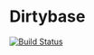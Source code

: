 # Dirtybase
[![Build Status](https://travis-ci.org/SneakyPeet/Dirtybase.svg)](https://travis-ci.org/SneakyPeet/Dirtybase)

